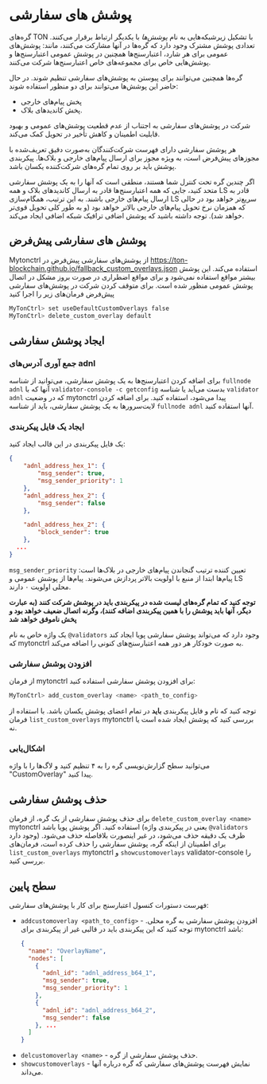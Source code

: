 # پوشش های سفارشی

گره‌های TON با تشکیل زیرشبکه‌هایی به نام *پوشش‌ها* با یکدیگر ارتباط برقرار می‌کنند. تعدادی پوشش مشترک وجود دارد که گره‌ها در آنها مشارکت می‌کنند، مانند: پوشش‌های عمومی برای هر شارد، اعتبارسنج‌ها همچنین در پوشش عمومی اعتبارسنج‌ها و پوشش‌هایی خاص برای مجموعه‌های خاص اعتبارسنج‌ها شرکت می‌کنند.

گره‌ها همچنین می‌توانند برای پیوستن به پوشش‌های سفارشی تنظیم شوند.
در حال حاضر این پوشش‌ها می‌توانند برای دو منظور استفاده شوند:

- پخش پیام‌های خارجی
- پخش کاندیدهای بلاک.

شرکت در پوشش‌های سفارشی به اجتناب از عدم قطعیت پوشش‌های عمومی و بهبود قابلیت اطمینان و کاهش تأخیر در تحویل کمک می‌کند.

هر پوشش سفارشی دارای فهرست شرکت‌کنندگان به‌صورت دقیق تعریف‌شده با مجوزهای پیش‌فرض است، به ویژه مجوز برای ارسال پیام‌های خارجی و بلاک‌ها. پیکربندی پوشش باید بر روی تمام گره‌های شرکت‌کننده یکسان باشد.

اگر چندین گره تحت کنترل شما هستند، منطقی است که آنها را به یک پوشش سفارشی متحد کنید، جایی که همه اعتبارسنج‌ها قادر به ارسال کاندیدهای بلاک و همه LS قادر به ارسال پیام‌های خارجی باشند. به این ترتیب، همگام‌سازی LS سریع‌تر خواهد بود در حالی که همزمان نرخ تحویل پیام‌های خارجی بالاتر خواهد بود (و به طور کلی تحویل قوی‌تر خواهد شد). توجه داشته باشید که پوشش اضافی ترافیک شبکه اضافی ایجاد می‌کند.

## پوشش های سفارشی پیش‌فرض

Mytonctrl از پوشش‌های سفارشی پیش‌فرض در https://ton-blockchain.github.io/fallback_custom_overlays.json استفاده می‌کند. این پوشش بیشتر مواقع استفاده نمی‌شود و برای مواقع اضطراری در صورت بروز مشکل در اتصال پوشش عمومی منظور شده است.
برای متوقف کردن شرکت در پوشش‌های سفارشی پیش‌فرض فرمان‌های زیر را اجرا کنید

```bash
MyTonCtrl> set useDefaultCustomOverlays false
MyTonCtrl> delete_custom_overlay default
```

## ایجاد پوشش سفارشی

### جمع آوری آدرس‌های adnl

برای اضافه کردن اعتبارسنج‌ها به یک پوشش سفارشی، می‌توانید از شناسه `fullnode adnl` آنها که با `validator-console -c getconfig` بدست می‌آید یا شناسه `validator adnl` که در وضعیت mytonctrl پیدا می‌شود، استفاده کنید.
برای اضافه کردن لایت‌سرورها به یک پوشش سفارشی، باید از شناسه `fullnode adnl` آنها استفاده کنید.

### ایجاد یک فایل پیکربندی

یک فایل پیکربندی در این قالب ایجاد کنید:

```json
{
    "adnl_address_hex_1": {
        "msg_sender": true,
        "msg_sender_priority": 1
    },
    "adnl_address_hex_2": {
        "msg_sender": false
    },

    "adnl_address_hex_2": {
        "block_sender": true
    },
  ...
}
```

`msg_sender_priority` تعیین کننده ترتیب گنجاندن پیام‌های خارجی در بلاک‌ها است: پیام‌ها ابتدا از منبع با اولویت بالاتر پردازش می‌شوند. پیام‌ها از پوشش عمومی و LS محلی اولویت ۰ دارند.

**توجه کنید که تمام گره‌های لیست شده در پیکربندی باید در پوشش شرکت کنند (به عبارت دیگر، آنها باید پوشش را با همین پیکربندی اضافه کنند)، وگرنه اتصال ضعیف خواهد بود و پخش ناموفق خواهد شد**

یک واژه خاص به نام `@validators` وجود دارد که می‌تواند پوشش سفارشی پویا ایجاد کند که mytonctrl به صورت خودکار هر دور همه اعتبارسنج‌های کنونی را اضافه می‌کند.

### افزودن پوشش سفارشی

از فرمان mytonctrl برای افزودن پوشش سفارشی استفاده کنید:

```bash
MyTonCtrl> add_custom_overlay <name> <path_to_config>
```

توجه کنید که نام و فایل پیکربندی **باید** در تمام اعضای پوشش یکسان باشد. با استفاده از فرمان `list_custom_overlays` mytonctrl بررسی کنید که پوشش ایجاد شده است یا نه.

### اشکال‌یابی

می‌توانید سطح گزارش‌نویسی گره را به ۴ تنظیم کنید و لاگ‌ها را با واژه "CustomOverlay" پیدا کنید.

## حذف پوشش سفارشی

برای حذف پوشش سفارشی از یک گره، از فرمان `delete_custom_overlay <name>` mytonctrl استفاده کنید. اگر پوشش پویا باشد (یعنی در پیکربندی واژه `@validators` وجود دارد) ظرف یک دقیقه حذف می‌شود، در غیر اینصورت بلافاصله حذف می‌شود. برای اطمینان از اینکه گره، پوشش سفارشی را حذف کرده است، فرمان‌های `list_custom_overlays` mytonctrl و `showcustomoverlays` validator-console را بررسی کنید.

## سطح پایین

فهرست دستورات کنسول اعتبارسنج برای کار با پوشش‌های سفارشی:

- `addcustomoverlay <path_to_config>` - افزودن پوشش سفارشی به گره محلی. توجه کنید که این پیکربندی باید در قالبی غیر از پیکربندی برای mytonctrl باشد:
  ```json
  {
    "name": "OverlayName",
    "nodes": [
      {
        "adnl_id": "adnl_address_b64_1",
        "msg_sender": true,
        "msg_sender_priority": 1
      },
      {
        "adnl_id": "adnl_address_b64_2",
        "msg_sender": false
      }, ...
    ]
  }
  ```
- `delcustomoverlay <name>` - حذف پوشش سفارشی از گره.
- `showcustomoverlays` - نمایش فهرست پوشش‌های سفارشی که گره درباره آنها می‌داند.


